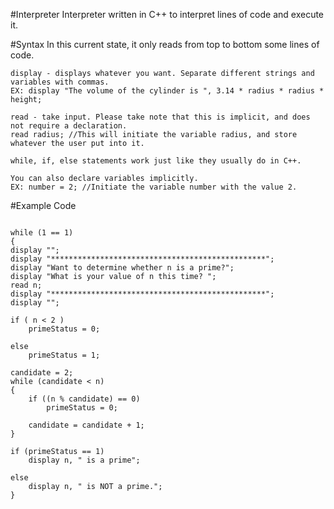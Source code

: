 #Interpreter
Interpreter written in C++ to interpret lines of code and execute it.


#Syntax
In this current state, it only reads from top to bottom some lines of code.
```
display - displays whatever you want. Separate different strings and variables with commas.
EX: display "The volume of the cylinder is ", 3.14 * radius * radius * height;

read - take input. Please take note that this is implicit, and does not require a declaration.
read radius; //This will initiate the variable radius, and store whatever the user put into it.

while, if, else statements work just like they usually do in C++.

You can also declare variables implicitly.
EX: number = 2; //Initiate the variable number with the value 2.
```

#Example Code

```

while (1 == 1)
{
display "";
display "************************************************";
display "Want to determine whether n is a prime?";
display "What is your value of n this time? ";
read n;
display "************************************************";
display "";

if ( n < 2 )
    primeStatus = 0;

else
    primeStatus = 1;

candidate = 2;
while (candidate < n)
{
    if ((n % candidate) == 0)
	    primeStatus = 0;

	candidate = candidate + 1;
}

if (primeStatus == 1)
    display n, " is a prime";

else
    display n, " is NOT a prime.";
}

```
